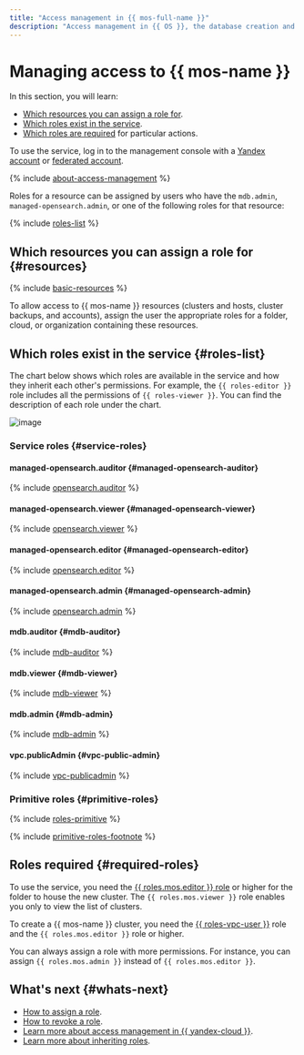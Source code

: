 ```yaml
---
title: "Access management in {{ mos-full-name }}"
description: "Access management in {{ OS }}, the database creation and management service. This section describes the resources for which you can assign a role, the roles existing in the service, and the roles required to perform a particular action."
---
```


# Managing access to {{ mos-name }}


In this section, you will learn:

* [Which resources you can assign a role for](#resources).
* [Which roles exist in the service](#roles-list).
* [Which roles are required](#required-roles) for particular actions.

To use the service, log in to the management console with a [Yandex account](../../iam/concepts/users/accounts.md#passport) or [federated account](../../iam/concepts/users/accounts.md#saml-federation).

{% include [about-access-management](../../_includes/iam/about-access-management.md) %}

Roles for a resource can be assigned by users who have the `mdb.admin`, `managed-opensearch.admin`, or one of the following roles for that resource:

{% include [roles-list](../../_includes/iam/roles-list.md) %}

## Which resources you can assign a role for {#resources}

{% include [basic-resources](../../_includes/iam/basic-resources-for-access-control.md) %}

To allow access to {{ mos-name }} resources (clusters and hosts, cluster backups, and accounts), assign the user the appropriate roles for a folder, cloud, or organization containing these resources.

## Which roles exist in the service {#roles-list}

The chart below shows which roles are available in the service and how they inherit each other's permissions. For example, the `{{ roles-editor }}` role includes all the permissions of `{{ roles-viewer }}`. You can find the description of each role under the chart.

![image](../../_assets/mdb/roles-managed-opensearch.svg)

### Service roles {#service-roles}

#### managed-opensearch.auditor {#managed-opensearch-auditor}

{% include [opensearch.auditor](../../_roles/managed-opensearch/auditor.md) %}

#### managed-opensearch.viewer {#managed-opensearch-viewer}

{% include [opensearch.viewer](../../_roles/managed-opensearch/viewer.md) %}

#### managed-opensearch.editor {#managed-opensearch-editor}

{% include [opensearch.editor](../../_roles/managed-opensearch/editor.md) %}

#### managed-opensearch.admin {#managed-opensearch-admin}

{% include [opensearch.admin](../../_roles/managed-opensearch/admin.md) %}

#### mdb.auditor {#mdb-auditor}

{% include [mdb-auditor](../../_roles/mdb/auditor.md) %}

#### mdb.viewer {#mdb-viewer}

{% include [mdb-viewer](../../_roles/mdb/viewer.md) %}

#### mdb.admin {#mdb-admin}

{% include [mdb-admin](../../_roles/mdb/admin.md) %}

#### vpc.publicAdmin {#vpc-public-admin}

{% include [vpc-publicadmin](../../_roles/vpc/publicAdmin.md) %}


### Primitive roles {#primitive-roles}

{% include [roles-primitive](../../_includes/roles-primitive.md) %}

{% include [primitive-roles-footnote](../../_includes/primitive-roles-footnote.md) %}

## Roles required {#required-roles}

To use the service, you need the [{{ roles.mos.editor }} role](../../iam/concepts/access-control/roles.md) or higher for the folder to house the new cluster. The `{{ roles.mos.viewer }}` role enables you only to view the list of clusters.

To create a {{ mos-name }} cluster, you need the [{{ roles-vpc-user }}](../../vpc/security/index.md#vpc-user) role and the `{{ roles.mos.editor }}` role or higher.

You can always assign a role with more permissions. For instance, you can assign `{{ roles.mos.admin }}` instead of `{{ roles.mos.editor }}`.

## What's next {#whats-next}

* [How to assign a role](../../iam/operations/roles/grant.md).
* [How to revoke a role](../../iam/operations/roles/revoke.md).
* [Learn more about access management in {{ yandex-cloud }}](../../iam/concepts/access-control/index.md).
* [Learn more about inheriting roles](../../resource-manager/concepts/resources-hierarchy.md#access-rights-inheritance).

